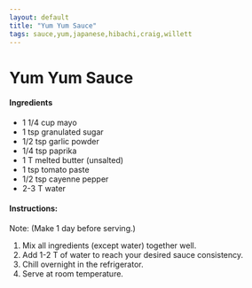 ```yaml
---
layout: default
title: "Yum Yum Sauce"
tags: sauce,yum,japanese,hibachi,craig,willett
---
```

# Yum Yum Sauce

#### Ingredients
- 1 1/4 cup mayo
- 1 tsp granulated sugar
- 1/2 tsp garlic powder
- 1/4 tsp paprika
- 1 T melted butter (unsalted)
- 1 tsp tomato paste
- 1/2 tsp cayenne pepper
- 2-3 T water

#### Instructions:
Note:  (Make 1 day before serving.)
1. Mix all ingredients (except water) together well.
2. Add 1-2 T of water to reach your desired sauce consistency.
3. Chill overnight in the refrigerator.
4. Serve at room temperature.
